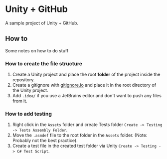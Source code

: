 # Unity + GitHub
A sample project of Unity + GitHub.

## How to
Some notes on how to do stuff

### How to create the file structure
1. Create a Unity project and place the root **folder** of the project inside the repository.
2. Create a gitignore with [gitignore.io](https://www.toptal.com/developers/gitignore?templates=unity,jetbrains,jetbrains+all,rider,code,csharp) and place it in the root directory of the Unity project.
  1. Add `.idea/` if you use a JetBrains editor and don't want to push any files from it.

### How to add testing
1. Right click in the `Assets` folder and create Tests folder `Create -> Testing -> Tests Assembly Folder`.
2. Move the `.asmdef` file to the root folder in the `Assets` folder. (Note: Probably not the best practice).
3. Create a test file in the created test folder via Unity `Create -> Testing -> C# Test Script`.
